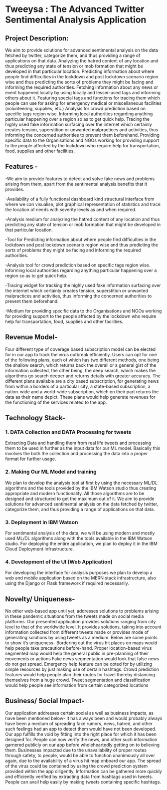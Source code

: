 # Tweeysa : The Advanced Twitter Sentimental Analysis Application
 
## Project Description:
We aim to provide solutions for advanced sentimental analysis on the data fetched by twitter, categorize them, and thus providing a range of applications on that data. Analyzing the hatred content of any location and thus predicting any state of tension or mob formation that might be developed in that particular location. Predicting information about where people find difficulties in the lockdown and post lockdown scenario region wise and thus predicting the sorts of problems they might be facing and informing the required authorities. Fetching information about any news or event happened locally by using locally and lesser-used tags and informing others about it. Featuring special tags and functions for tracing them which people can use for asking for emergency medical or miscellaneous facilities (volunteering, supplies, etc.) Analysis for crowd prediction based on specific tags region wise. Informing local authorities regarding anything particular happening over a region so as to get quick help. Tracing the highly used fake information surfacing over the internet which certainly creates tension, superstition or unwanted malpractices and activities, thus informing the concerned authorities to prevent them beforehand. Providing specific data to the Organisations and NGOs working for providing support to the people affected by the lockdown who require help for transportation, food, supplies and other facilities. 

## Features -
-We aim to provide features to detect and solve fake news and problems arising from them, apart from the sentimental analysis benefits that it provides.

-Availability of a fully functional dashboard kind structural interface from where we can visualise, plot graphical representation of statistics and trace the location of needs with severity levels as and when required.

-Analysis medium for analyzing the hatred content of any location and thus predicting any state of tension or mob formation that might be developed in that particular location. 

-Tool for Predicting information about where people find difficulties in the lockdown and post lockdown scenario region wise and thus predicting the sorts of problems they might be facing and informing the required authorities.

-Analysis tool for crowd prediction based on specific tags region wise. Informing local authorities regarding anything particular happening over a region so as to get quick help. 

-Tracing widget for tracking the highly used fake information surfacing over the internet which certainly creates tension, superstition or unwanted malpractices and activities, thus informing the concerned authorities to prevent them beforehand. 

-Medium for providing specific data to the Organisations and NGOs working for providing support to the people affected by the lockdown who require help for transportation, food, supplies and other facilities. 



## Revenue Model-
Four different type of coverage based subscription model can be elected for in our app to track the virus outbreak efficiently.
Users can opt for one of the following plans, each of which has two different methods, one being the shallow search, which returns back the overall or a general gist of the information collected, the other being, the deep search, which makes the algorithms go search deeper and returns details with greater accuracy.
The different plans available are a city based subscription, for generating news from within a borders of a particular city, a state-based subscription, a nation-wide and a world-wide subscription, which on their part returns the data as their name depict.
These plans would help generate revenues for the functioning of the services related to the app.

## Technology Stack-
### 1. DATA Collection and DATA Processing for tweets
Extracting Data and handling them from real life tweets and processing them to be used in further as the input data for our ML model. Basically this involves the both the collection and processing the data into a proper format for further usage.

### 2. Making Our ML Model and training
We plan to develop the analysis tool at first by using the necessary ML/DL algorithms and the tools provided by the IBM Watson studio thus creating appropriate and modern functionality. All those algorithms are to be designed and structured to get the maximum out of it. We aim to provide solutions for advanced sentimental analysis on the data fetched by twitter, categorize them, and thus
providing a range of applications on that data.

### 3. Deployment in IBM Watson
For sentimental analysis of the data, we will be using modern and mostly used ML/DL algorithms along with the tools available in the IBM Watson studio. For deploying the entire application, we plan to deploy it in the IBM Cloud Deployment Infrastructure. 

### 4. Development of the UI (Web Application)
For developing the interface for analysis purposes we plan to develop a web and mobile application based on the MERN stack infrastructure, also using the Django or Flask framework if required necessarily. 

## Novelty/ Uniqueness-
No other web-based app until yet, addresses solutions to problems arising in these pandemic situations from the tweets made on social media platforms. Our presented application provides solutions ranging from city level to that of the worldwide level. It provides solutions, taking into account information collected from different tweets made or provides mode of generating solutions by using tweets as a medium. Below are some points to show it’s uniqueness-
Bordering out the virus hit places on maps would help people take precautions before-hand.
Proper location-based virus segmented map would help the general public in pre-planning of their movements or actions
Fake news segmentation would look that false news do not get spread.
Emergency help feature can be opted for by utilizing simple resources by just making use of certain hashtags.
Crowd prediction features would help people plan their routes for travel thereby distancing themselves from a huge crowd.
Tweet segmentation and classification would help people see information from  certain categorized locations 

## Business/ Social Impact-
Our application addresses certain social as well as business impacts, as have been mentioned below-
It has always been and would probably always have been a medium of spreading fake rumors, news, hatred, and other such feelings had an app to detect them would have not been developed. 
Our app fulfills the void by fitting into the right place for which it has been designed for.
People can now verify the news, and other such information garnered publicly on our app before wholeheartedly getting on to believing them.
Businesses impacted due to the unavailability of proper routes through safety, to people, would be able to function unanimously all over again, due to the availability of a virus hit map onboard our app.
The spread of the virus could be contained by using the crowd prediction system provided within the app diligently.
Information can be gathered more quickly and efficiently verified by extracting data from hashtags used in tweets.
People can avail help easily by making tweets containing specific hashtags.




